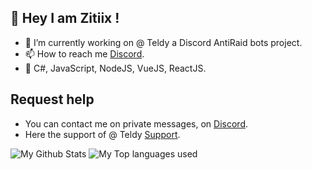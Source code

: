 ## 👋 Hey I am Zitiix !

- 🔭 I’m currently working on @ Teldy a Discord AntiRaid bots project.
- 📫 How to reach me [Discord](https://discord.com/users/840657258748706826).
- 🔧 C#, JavaScript, NodeJS, VueJS, ReactJS.

## Request help
- You can contact me on private messages, on [Discord](https://discord.com/users/840657258748706826).
- Here the support of @ Teldy [Support](https://discord.gg/r8GK5hB6AW).

<img alt="My Github Stats" src="https://github-readme-stats.vercel.app/api?username=zitiiix&show_icons=true&hide_border=true&theme=tokyonight" />
<img alt="My Top languages used" src="https://github-readme-stats.vercel.app/api/top-langs?username=zitiiix&show_icons=true&theme=tokyonight&layout=compact" />

